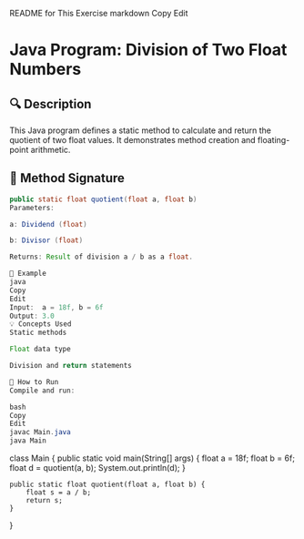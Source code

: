  README for This Exercise
markdown
Copy
Edit
# Java Program: Division of Two Float Numbers

## 🔍 Description
This Java program defines a static method to calculate and return the quotient of two float values. It demonstrates method creation and floating-point arithmetic.

## 📌 Method Signature
```java
public static float quotient(float a, float b)
Parameters:

a: Dividend (float)

b: Divisor (float)

Returns: Result of division a / b as a float.

🧪 Example
java
Copy
Edit
Input:  a = 18f, b = 6f
Output: 3.0
💡 Concepts Used
Static methods

Float data type

Division and return statements

🚀 How to Run
Compile and run:

bash
Copy
Edit
javac Main.java
java Main
```
class Main {
    public static void main(String[] args) {
        float a = 18f;
        float b = 6f;
        float d = quotient(a, b);
        System.out.println(d);
    }

    public static float quotient(float a, float b) {
        float s = a / b;
        return s;
    }
}
```

